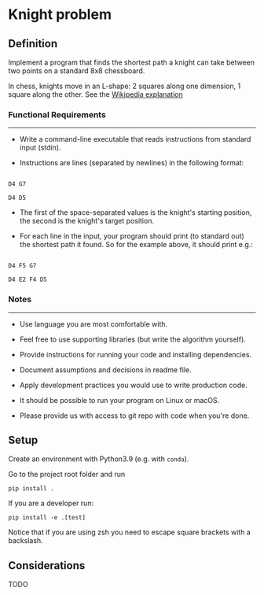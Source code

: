 # Knight problem

## Definition

Implement a program that finds the shortest path a knight can take between two points on a standard 8x8 chessboard.

In chess, knights move in an L-shape: 2 squares along one dimension, 1 square along the other. See the [Wikipedia explanation](https://en.wikipedia.org/wiki/Knight_(chess)#Movement)

### Functional Requirements

-----------------------

  - Write a command-line executable that reads instructions from standard input (stdin).

  - Instructions are lines (separated by newlines) in the following format:

```

D4 G7

D4 D5

```

  - The first of the space-separated values is the knight's starting position, the second is the knight's target position.

  - For each line in the input, your program should print (to standard out) the shortest path it found. So for the example above, it should print e.g.:

```

D4 F5 G7

D4 E2 F4 D5

```

### Notes

-----

  - Use language you are most comfortable with.

  - Feel free to use supporting libraries (but write the algorithm yourself).

  - Provide instructions for running your code and installing dependencies.

  - Document assumptions and decisions in readme file.

  - Apply development practices you would use to write production code.

  - It should be possible to run your program on Linux or macOS.

  - Please provide us with access to git repo with code when you're done.

## Setup
Create an environment with Python3.9 (e.g. with `conda`).

Go to the project root folder and run

```
pip install .
```

If you are a developer run:

```
pip install -e .[test]
```

Notice that if you are using zsh you need to escape square brackets with a backslash.

## Considerations
TODO